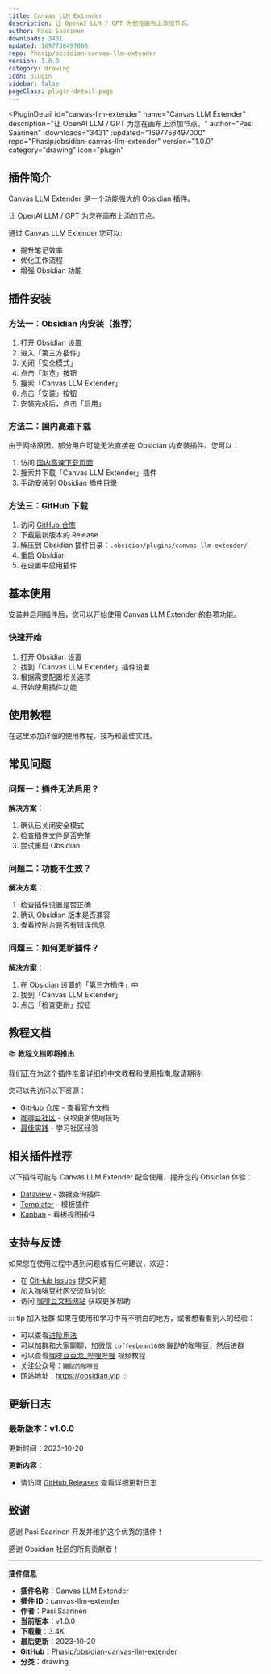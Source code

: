 ```yaml
---
title: Canvas LLM Extender
description: 让 OpenAI LLM / GPT 为您在画布上添加节点。
author: Pasi Saarinen
downloads: 3431
updated: 1697758497000
repo: Phasip/obsidian-canvas-llm-extender
version: 1.0.0
category: drawing
icon: plugin
sidebar: false
pageClass: plugin-detail-page
---
```


<PluginDetail
  id="canvas-llm-extender"
  name="Canvas LLM Extender"
  description="让 OpenAI LLM / GPT 为您在画布上添加节点。"
  author="Pasi Saarinen"
  :downloads="3431"
  :updated="1697758497000"
  repo="Phasip/obsidian-canvas-llm-extender"
  version="1.0.0"
  category="drawing"
  icon="plugin"
>

<!-- AUTO_GENERATED_START -->
## 插件简介

Canvas LLM Extender 是一个功能强大的 Obsidian 插件。

让 OpenAI LLM / GPT 为您在画布上添加节点。

通过 Canvas LLM Extender,您可以:

- 提升笔记效率
- 优化工作流程
- 增强 Obsidian 功能

<!-- AUTO_GENERATED_END -->

<!-- AUTO_GENERATED_START -->
## 插件安装

### 方法一：Obsidian 内安装（推荐）

1. 打开 Obsidian 设置
2. 进入「第三方插件」
3. 关闭「安全模式」
4. 点击「浏览」按钮
5. 搜索「Canvas LLM Extender」
6. 点击「安装」按钮
7. 安装完成后，点击「启用」

### 方法二：国内高速下载

由于网络原因，部分用户可能无法直接在 Obsidian 内安装插件。您可以：

1. 访问 [国内高速下载页面](/zh/documentation/obsidian-plugins-download.html)
2. 搜索并下载「Canvas LLM Extender」插件
3. 手动安装到 Obsidian 插件目录

### 方法三：GitHub 下载

1. 访问 [GitHub 仓库](https://github.com/Phasip/obsidian-canvas-llm-extender)
2. 下载最新版本的 Release
3. 解压到 Obsidian 插件目录：`.obsidian/plugins/canvas-llm-extender/`
4. 重启 Obsidian
5. 在设置中启用插件

## 基本使用

安装并启用插件后，您可以开始使用 Canvas LLM Extender 的各项功能。

### 快速开始

1. 打开 Obsidian 设置
2. 找到「Canvas LLM Extender」插件设置
3. 根据需要配置相关选项
4. 开始使用插件功能

<!-- AUTO_GENERATED_END -->

<!-- CUSTOM_CONTENT_START:tutorial -->
## 使用教程

在这里添加详细的使用教程、技巧和最佳实践。

<!-- CUSTOM_CONTENT_END:tutorial -->

<!-- SHARED_CONTENT_START -->
## 常见问题

### 问题一：插件无法启用？

**解决方案**：
1. 确认已关闭安全模式
2. 检查插件文件是否完整
3. 尝试重启 Obsidian

### 问题二：功能不生效？

**解决方案**：
1. 检查插件设置是否正确
2. 确认 Obsidian 版本是否兼容
3. 查看控制台是否有错误信息

### 问题三：如何更新插件？

**解决方案**：
1. 在 Obsidian 设置的「第三方插件」中
2. 找到「Canvas LLM Extender」
3. 点击「检查更新」按钮

## 教程文档

📚 **教程文档即将推出**

我们正在为这个插件准备详细的中文教程和使用指南,敬请期待!

您可以先访问以下资源：
- [GitHub 仓库](https://github.com/Phasip/obsidian-canvas-llm-extender) - 查看官方文档
- [咖啡豆社区](/zh/bases/) - 获取更多使用技巧
- [最佳实践](/zh/best-practices/) - 学习社区经验

## 相关插件推荐

以下插件可能与 Canvas LLM Extender 配合使用，提升您的 Obsidian 体验：

- [Dataview](/zh/plugins/dataview.html) - 数据查询插件
- [Templater](/zh/plugins/templater-obsidian.html) - 模板插件
- [Kanban](/zh/plugins/obsidian-kanban.html) - 看板视图插件

## 支持与反馈

如果您在使用过程中遇到问题或有任何建议，欢迎：

- 在 [GitHub Issues](https://github.com/Phasip/obsidian-canvas-llm-extender/issues) 提交问题
- 加入咖啡豆社区交流群讨论
- 访问 [咖啡豆文档网站](https://obsidian.vip) 获取更多帮助

::: tip 加入社群
如果在使用和学习中有不明白的地方，或者想看看别人的经验：
- 可以查看[进阶用法](/zh/advanced)
- 可以加群和大家聊聊，加微信 `coffeebean1688` 蹦跶的咖啡豆，然后进群
- 可以查看[咖啡豆豆龙_哔哩哔哩](https://space.bilibili.com/618777356) 视频教程
- 关注公众号：`蹦跶的咖啡豆`
- 网站地址：https://obsidian.vip
:::
<!-- SHARED_CONTENT_END -->

<!-- AUTO_GENERATED_START -->
## 更新日志

### 最新版本：v1.0.0

更新时间：2023-10-20

**更新内容**：
- 请访问 [GitHub Releases](https://github.com/Phasip/obsidian-canvas-llm-extender/releases) 查看详细更新日志

## 致谢

感谢 Pasi Saarinen 开发并维护这个优秀的插件！

感谢 Obsidian 社区的所有贡献者！

---

**插件信息**
- **插件名称**：Canvas LLM Extender
- **插件 ID**：canvas-llm-extender
- **作者**：Pasi Saarinen
- **当前版本**：v1.0.0
- **下载量**：3.4K
- **最后更新**：2023-10-20
- **GitHub**：[Phasip/obsidian-canvas-llm-extender](https://github.com/Phasip/obsidian-canvas-llm-extender)
- **分类**：drawing
<!-- AUTO_GENERATED_END -->

</PluginDetail>

